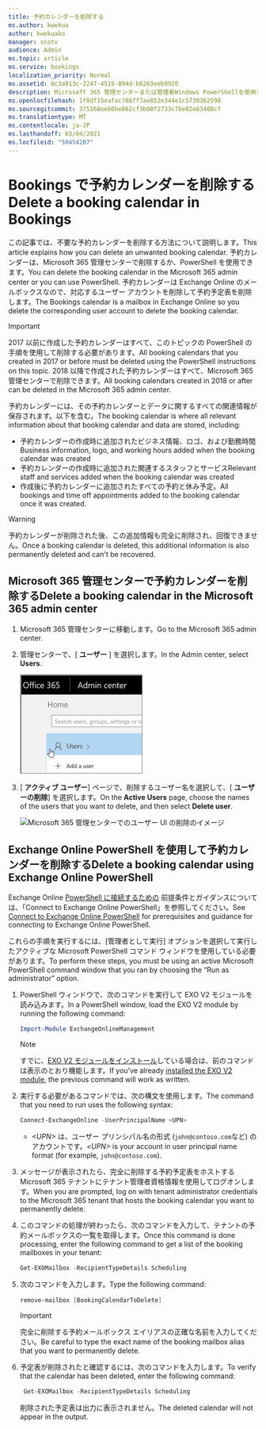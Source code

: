 ```yaml
---
title: 予約カレンダーを削除する
ms.author: kwekua
author: kwekuako
manager: scotv
audience: Admin
ms.topic: article
ms.service: bookings
localization_priority: Normal
ms.assetid: 8c3a913c-2247-4519-894d-b6263eeb9920
description: Microsoft 365 管理センターまたは管理者Windows PowerShellを使用して、予約カレンダーを削除します。
ms.openlocfilehash: 1f8df15eafac7867f7ae852e344e1c5730362598
ms.sourcegitcommit: 375168ee66be862cf3b00f2733c7be02e63408cf
ms.translationtype: MT
ms.contentlocale: ja-JP
ms.lasthandoff: 03/04/2021
ms.locfileid: "50454207"
---
```

# <a name="delete-a-booking-calendar-in-bookings"></a><span data-ttu-id="0b50d-103">Bookings で予約カレンダーを削除する</span><span class="sxs-lookup"><span data-stu-id="0b50d-103">Delete a booking calendar in Bookings</span></span>

<span data-ttu-id="0b50d-104">この記事では、不要な予約カレンダーを削除する方法について説明します。</span><span class="sxs-lookup"><span data-stu-id="0b50d-104">This article explains how you can delete an unwanted booking calendar.</span></span> <span data-ttu-id="0b50d-105">予約カレンダーは、Microsoft 365 管理センターで削除するか、PowerShell を使用できます。</span><span class="sxs-lookup"><span data-stu-id="0b50d-105">You can delete the booking calendar in the Microsoft 365 admin center or you can use PowerShell.</span></span> <span data-ttu-id="0b50d-106">予約カレンダーは Exchange Online のメールボックスなので、対応するユーザー アカウントを削除して予約予定表を削除します。</span><span class="sxs-lookup"><span data-stu-id="0b50d-106">The Bookings calendar is a mailbox in Exchange Online so you delete the corresponding user account to delete the booking calendar.</span></span>

> [!IMPORTANT]
> <span data-ttu-id="0b50d-107">2017 以前に作成した予約カレンダーはすべて、このトピックの PowerShell の手順を使用して削除する必要があります。</span><span class="sxs-lookup"><span data-stu-id="0b50d-107">All booking calendars that you created in 2017 or before must be deleted using the PowerShell instructions on this topic.</span></span> <span data-ttu-id="0b50d-108">2018 以降で作成された予約カレンダーはすべて、Microsoft 365 管理センターで削除できます。</span><span class="sxs-lookup"><span data-stu-id="0b50d-108">All booking calendars created in 2018 or after can be deleted in the Microsoft 365 admin center.</span></span>

<span data-ttu-id="0b50d-109">予約カレンダーには、その予約カレンダーとデータに関するすべての関連情報が保存されます。以下を含む。</span><span class="sxs-lookup"><span data-stu-id="0b50d-109">The booking calendar is where all relevant information about that booking calendar and data are stored, including:</span></span>

- <span data-ttu-id="0b50d-110">予約カレンダーの作成時に追加されたビジネス情報、ロゴ、および勤務時間</span><span class="sxs-lookup"><span data-stu-id="0b50d-110">Business information, logo, and working hours added when the booking calendar was created</span></span>
- <span data-ttu-id="0b50d-111">予約カレンダーの作成時に追加された関連するスタッフとサービス</span><span class="sxs-lookup"><span data-stu-id="0b50d-111">Relevant staff and services added when the booking calendar was created</span></span>
- <span data-ttu-id="0b50d-112">作成後に予約カレンダーに追加されたすべての予約と休み予定。</span><span class="sxs-lookup"><span data-stu-id="0b50d-112">All bookings and time off appointments added to the booking calendar once it was created.</span></span>

> [!WARNING]
> <span data-ttu-id="0b50d-113">予約カレンダーが削除された後、この追加情報も完全に削除され、回復できません。</span><span class="sxs-lookup"><span data-stu-id="0b50d-113">Once a booking calendar is deleted, this additional information is also permanently deleted and can't be recovered.</span></span>

## <a name="delete-a-booking-calendar-in-the-microsoft-365-admin-center"></a><span data-ttu-id="0b50d-114">Microsoft 365 管理センターで予約カレンダーを削除する</span><span class="sxs-lookup"><span data-stu-id="0b50d-114">Delete a booking calendar in the Microsoft 365 admin center</span></span>

1. <span data-ttu-id="0b50d-115">Microsoft 365 管理センターに移動します。</span><span class="sxs-lookup"><span data-stu-id="0b50d-115">Go to the Microsoft 365 admin center.</span></span>

1. <span data-ttu-id="0b50d-116">管理センターで、[ **ユーザー** ] を選択します。</span><span class="sxs-lookup"><span data-stu-id="0b50d-116">In the Admin center, select **Users**.</span></span>

   ![Microsoft 365 管理センターのユーザー UI のイメージ](../media/bookings-admin-center-users.png)

1. <span data-ttu-id="0b50d-118">[ **アクティブ ユーザー**] ページで、削除するユーザー名を選択して、[ **ユーザーの削除**] を選択します。</span><span class="sxs-lookup"><span data-stu-id="0b50d-118">On the **Active Users** page, choose the names of the users that you want to delete, and then select **Delete user**.</span></span>

   ![Microsoft 365 管理センターでのユーザー UI の削除のイメージ](../media/bookings-delete-user.png)

## <a name="delete-a-booking-calendar-using-exchange-online-powershell"></a><span data-ttu-id="0b50d-120">Exchange Online PowerShell を使用して予約カレンダーを削除する</span><span class="sxs-lookup"><span data-stu-id="0b50d-120">Delete a booking calendar using Exchange Online PowerShell</span></span>

<span data-ttu-id="0b50d-121">Exchange Online [PowerShell に接続するための](https://docs.microsoft.com/powershell/exchange/exchange-online-powershell-v2?view=exchange-ps) 前提条件とガイダンスについては、「Connect to Exchange Online PowerShell」を参照してください。</span><span class="sxs-lookup"><span data-stu-id="0b50d-121">See [Connect to Exchange Online PowerShell](https://docs.microsoft.com/powershell/exchange/exchange-online-powershell-v2?view=exchange-ps) for prerequisites and guidance for connecting to Exchange Online PowerShell.</span></span>

<span data-ttu-id="0b50d-122">これらの手順を実行するには、[管理者として実行] オプションを選択して実行したアクティブな Microsoft PowerShell コマンド ウィンドウを使用している必要があります。</span><span class="sxs-lookup"><span data-stu-id="0b50d-122">To perform these steps, you must be using an active Microsoft PowerShell command window that you ran by choosing the “Run as administrator” option.</span></span>

1. <span data-ttu-id="0b50d-123">PowerShell ウィンドウで、次のコマンドを実行して EXO V2 モジュールを読み込みます。</span><span class="sxs-lookup"><span data-stu-id="0b50d-123">In a PowerShell window, load the EXO V2 module by running the following command:</span></span>

   ```powershell
   Import-Module ExchangeOnlineManagement
   ```

   > [!NOTE]
   > <span data-ttu-id="0b50d-124">すでに、[EXO V2 モジュールをインストール](https://docs.microsoft.com/powershell/exchange/exchange-online-powershell-v2?view=exchange-ps#install-and-maintain-the-exo-v2-module)している場合は、前のコマンドは表示のとおり機能します。</span><span class="sxs-lookup"><span data-stu-id="0b50d-124">If you've already [installed the EXO V2 module](https://docs.microsoft.com/powershell/exchange/exchange-online-powershell-v2?view=exchange-ps#install-and-maintain-the-exo-v2-module), the previous command will work as written.</span></span>
   
2. <span data-ttu-id="0b50d-125">実行する必要があるコマンドでは、次の構文を使用します。</span><span class="sxs-lookup"><span data-stu-id="0b50d-125">The command that you need to run uses the following syntax:</span></span>

   ```powershell
   Connect-ExchangeOnline -UserPrincipalName <UPN> 
   ```

   - <span data-ttu-id="0b50d-126">_\<UPN\>_ は、ユーザー プリンシパル名の形式 (`john@contoso.com`など) のアカウントです。</span><span class="sxs-lookup"><span data-stu-id="0b50d-126">_\<UPN\>_ is your account in user principal name format (for example, `john@contoso.com`).</span></span>

3. <span data-ttu-id="0b50d-127">メッセージが表示されたら、完全に削除する予約予定表をホストする Microsoft 365 テナントにテナント管理者資格情報を使用してログオンします。</span><span class="sxs-lookup"><span data-stu-id="0b50d-127">When you are prompted, log on with tenant administrator credentials to the Microsoft 365 tenant that hosts the booking calendar you want to permanently delete.</span></span>

4. <span data-ttu-id="0b50d-128">このコマンドの処理が終わったら、次のコマンドを入力して、テナントの予約メールボックスの一覧を取得します。</span><span class="sxs-lookup"><span data-stu-id="0b50d-128">Once this command is done processing, enter the following command to get a list of the booking mailboxes in your tenant:</span></span>

   ```powershell
   Get-EXOMailbox -RecipientTypeDetails Scheduling
   ```

5. <span data-ttu-id="0b50d-129">次のコマンドを入力します。</span><span class="sxs-lookup"><span data-stu-id="0b50d-129">Type the following command:</span></span>

   ```powershell
   remove-mailbox [BookingCalendarToDelete]
   ```

   > [!IMPORTANT]
   > <span data-ttu-id="0b50d-130">完全に削除する予約メールボックス エイリアスの正確な名前を入力してください。</span><span class="sxs-lookup"><span data-stu-id="0b50d-130">Be careful to type the exact name of the booking mailbox alias that you want to permanently delete.</span></span>

6. <span data-ttu-id="0b50d-131">予定表が削除されたと確認するには、次のコマンドを入力します。</span><span class="sxs-lookup"><span data-stu-id="0b50d-131">To verify that the calendar has been deleted, enter the following command:</span></span>

   ```powershell
    Get-EXOMailbox -RecipientTypeDetails Scheduling
   ```

   <span data-ttu-id="0b50d-132">削除された予定表は出力に表示されません。</span><span class="sxs-lookup"><span data-stu-id="0b50d-132">The deleted calendar will not appear in the output.</span></span>
